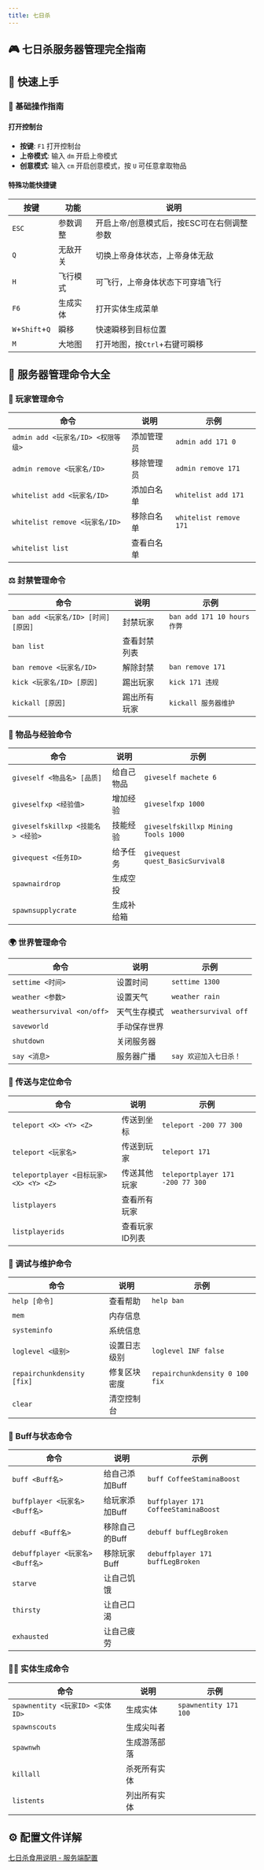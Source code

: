 ```yaml
---
title: 七日杀
---
```


## 🎮 七日杀服务器管理完全指南

## 🚀 快速上手

### 🔧 基础操作指南

#### 打开控制台
- **按键**: `F1` 打开控制台
- **上帝模式**: 输入 `dm` 开启上帝模式
- **创意模式**: 输入 `cm` 开启创意模式，按 `U` 可任意拿取物品

#### 特殊功能快捷键

| 按键 | 功能 | 说明 |
|------|------|------|
| `ESC` | 参数调整 | 开启上帝/创意模式后，按ESC可在右侧调整参数 |
| `Q` | 无敌开关 | 切换上帝身体状态，上帝身体无敌 |
| `H` | 飞行模式 | 可飞行，上帝身体状态下可穿墙飞行 |
| `F6` | 生成实体 | 打开实体生成菜单 |
| `W`+`Shift`+`Q` | 瞬移 | 快速瞬移到目标位置 |
| `M` | 大地图 | 打开地图，按`Ctrl`+右键可瞬移 |

## 🎯 服务器管理命令大全

### 👥 玩家管理命令

| 命令 | 说明 | 示例 |
|------|------|------|
| `admin add <玩家名/ID> <权限等级>` | 添加管理员 | `admin add 171 0` |
| `admin remove <玩家名/ID>` | 移除管理员 | `admin remove 171` |
| `whitelist add <玩家名/ID>` | 添加白名单 | `whitelist add 171` |
| `whitelist remove <玩家名/ID>` | 移除白名单 | `whitelist remove 171` |
| `whitelist list` | 查看白名单 | |

### ⚖️ 封禁管理命令

| 命令 | 说明 | 示例 |
|------|------|------|
| `ban add <玩家名/ID> [时间] [原因]` | 封禁玩家 | `ban add 171 10 hours 作弊` |
| `ban list` | 查看封禁列表 | |
| `ban remove <玩家名/ID>` | 解除封禁 | `ban remove 171` |
| `kick <玩家名/ID> [原因]` | 踢出玩家 | `kick 171 违规` |
| `kickall [原因]` | 踢出所有玩家 | `kickall 服务器维护` |

### 🎒 物品与经验命令

| 命令 | 说明 | 示例 |
|------|------|------|
| `giveself <物品名> [品质]` | 给自己物品 | `giveself machete 6` |
| `giveselfxp <经验值>` | 增加经验 | `giveselfxp 1000` |
| `giveselfskillxp <技能名> <经验>` | 技能经验 | `giveselfskillxp Mining Tools 1000` |
| `givequest <任务ID>` | 给予任务 | `givequest quest_BasicSurvival8` |
| `spawnairdrop` | 生成空投 | |
| `spawnsupplycrate` | 生成补给箱 | |

### 🌍 世界管理命令

| 命令 | 说明 | 示例 |
|------|------|------|
| `settime <时间>` | 设置时间 | `settime 1300` |
| `weather <参数>` | 设置天气 | `weather rain` |
| `weathersurvival <on/off>` | 天气生存模式 | `weathersurvival off` |
| `saveworld` | 手动保存世界 | |
| `shutdown` | 关闭服务器 | |
| `say <消息>` | 服务器广播 | `say 欢迎加入七日杀！` |

### 🎯 传送与定位命令

| 命令 | 说明 | 示例 |
|------|------|------|
| `teleport <X> <Y> <Z>` | 传送到坐标 | `teleport -200 77 300` |
| `teleport <玩家名>` | 传送到玩家 | `teleport 171` |
| `teleportplayer <目标玩家> <X> <Y> <Z>` | 传送其他玩家 | `teleportplayer 171 -200 77 300` |
| `listplayers` | 查看所有玩家 | |
| `listplayerids` | 查看玩家ID列表 | |

### 🔧 调试与维护命令

| 命令 | 说明 | 示例 |
|------|------|------|
| `help [命令]` | 查看帮助 | `help ban` |
| `mem` | 内存信息 | |
| `systeminfo` | 系统信息 | |
| `loglevel <级别>` | 设置日志级别 | `loglevel INF false` |
| `repairchunkdensity [fix]` | 修复区块密度 | `repairchunkdensity 0 100 fix` |
| `clear` | 清空控制台 | |

### 🦾 Buff与状态命令

| 命令 | 说明 | 示例 |
|------|------|------|
| `buff <Buff名>` | 给自己添加Buff | `buff CoffeeStaminaBoost` |
| `buffplayer <玩家名> <Buff名>` | 给玩家添加Buff | `buffplayer 171 CoffeeStaminaBoost` |
| `debuff <Buff名>` | 移除自己的Buff | `debuff buffLegBroken` |
| `debuffplayer <玩家名> <Buff名>` | 移除玩家Buff | `debuffplayer 171 buffLegBroken` |
| `starve` | 让自己饥饿 | |
| `thirsty` | 让自己口渴 | |
| `exhausted` | 让自己疲劳 | |

### 🧟‍♂️ 实体生成命令

| 命令 | 说明 | 示例 |
|------|------|------|
| `spawnentity <玩家ID> <实体ID>` | 生成实体 | `spawnentity 171 100` |
| `spawnscouts` | 生成尖叫者 | |
| `spawnwh` | 生成游荡部落 | |
| `killall` | 杀死所有实体 | |
| `listents` | 列出所有实体 | |

## ⚙️ 配置文件详解
[七日杀食用说明 - 服务端配置](/游戏百科/Steam/七日杀食用说明.html#服务端配置server)

